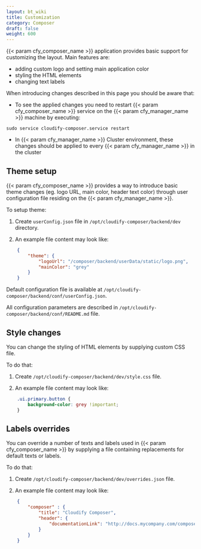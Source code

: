 ```yaml
---
layout: bt_wiki
title: Customization
category: Composer
draft: false
weight: 600
---
```


{{< param cfy_composer_name >}} application provides basic support for customizing the layout.
Main features are:

* adding custom logo and setting main application color
* styling the HTML elements
* changing text labels 

When introducing changes described in this page you should be aware that: 

* To see the applied changes you need to restart {{< param cfy_composer_name >}} 
service on the {{< param cfy_manager_name >}} machine by executing: 
```shell script
sudo service cloudify-composer.service restart
```
* In {{< param cfy_manager_name >}} Cluster environment, 
these changes should be applied to every {{< param cfy_manager_name >}} in the cluster


## Theme setup

{{< param cfy_composer_name >}} provides a way to introduce basic theme changes 
(eg. logo URL, main color, header text color) through user configuration file 
residing on the {{< param cfy_manager_name >}}.

To setup theme:

1. Create `userConfig.json` file in `/opt/cloudify-composer/backend/dev` directory.

1. An example file content may look like:
```json
    {
        "theme": {
            "logoUrl": "/composer/backend/userData/static/logo.png",
            "mainColor": "grey"
        }
    }
```

Default configuration file is available at
`/opt/cloudify-composer/backend/conf/userConfig.json`.

All configuration parameters are described in
`/opt/cloudify-composer/backend/conf/README.md` file.
 
 
## Style changes 

You can change the styling of HTML elements by supplying custom CSS file.

To do that:

1. Create `/opt/cloudify-composer/backend/dev/style.css` file.

1. An example file content may look like:
```css
    .ui.primary.button {
        background-color: grey !important;
    }
```


## Labels overrides

You can override a number of texts and labels used in {{< param cfy_composer_name >}} by supplying a file containing replacements for default texts or labels.

To do that:

1. Create `/opt/cloudify-composer/backend/dev/overrides.json` file.

1. An example file content may look like:
```json
    {
        "composer" : {
            "title": "Cloudify Composer",
            "header": {
                "documentationLink": "http://docs.mycompany.com/composer"
            }
        }
    }
```
